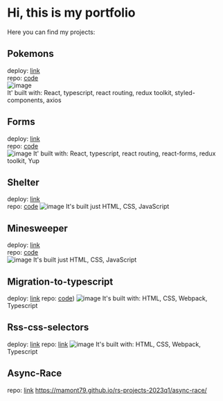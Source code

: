 # Hi, this is my portfolio
Here you can find my projects:

## Pokemons  
deploy: [link](https://pokemon-by-mamont.netlify.app)  
repo: [code](https://github.com/mamont79/rss-react-2024/tree/app-state-management)  
![image](https://github.com/user-attachments/assets/6ab69c73-cccc-4ab8-80bb-d7c997b0e145)  
It' built with: React, typescript, react routing, redux toolkit, styled-components, axios  

## Forms  
deploy: [link](https://form-by-mamont.netlify.app)  
repo: [code](https://github.com/mamont79/rss-react-2024/tree/forms)  
![image](https://github.com/user-attachments/assets/63dcc2c6-136f-46c0-b663-5d290279a53c)
It' built with: React, typescript, react routing, react-forms,  redux toolkit, Yup  

## Shelter  
deploy: [link](https://mamont79.github.io/rs-projects-2023q1/shelter/pages/main/)  
repo: [code](https://github.com/mamont79/rs-projects-2023q1/tree/shelter-part3) 
![image](https://github.com/user-attachments/assets/3e5f58f4-90e1-463b-b88d-c53cf748d7d9)
It's built just HTML, CSS, JavaScript  

##  Minesweeper  
deploy: [link](https://mamont79.github.io/rs-projects-2023q1/minesweeper/)  
repo: [code](https://github.com/mamont79/rs-projects-2023q1/tree/minesweeper)  
![image](https://github.com/user-attachments/assets/453a31ab-2e5b-4349-9288-36ffb60ca9cb)
It's built just HTML, CSS, JavaScript  

## Migration-to-typescript  
deploy: [link](https://mamont79.github.io/rs-projects-2023q1/migration-to-typescript/)
repo: [code](https://github.com/mamont79/rs-projects-2023q1/tree/migration-to-typescript)) 
![image](https://github.com/user-attachments/assets/2d316be5-0e99-48f7-af55-4ba66957e546)
It's built with: HTML, CSS, Webpack, Typescript

## Rss-css-selectors  
deploy: [link](https://mamont79.github.io/rs-projects-2023q1/rss-css-selectors/)
repo: [link](https://github.com/mamont79/rs-projects-2023q1/tree/rss-css-selectors)
![image](https://github.com/user-attachments/assets/0ff8bcbb-d9a2-47f1-9fa2-1d7ac8e8bd40)
It's built with: HTML, CSS, Webpack, Typescript

## Async-Race    
repo: [link](https://github.com/mamont79/rs-projects-2023q1/tree/async-race)
https://mamont79.github.io/rs-projects-2023q1/async-race/
